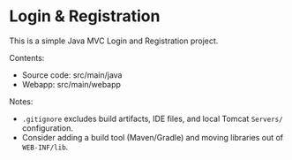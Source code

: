 # Login & Registration

This is a simple Java MVC Login and Registration project.

Contents:
- Source code: src/main/java
- Webapp: src/main/webapp

Notes:
- `.gitignore` excludes build artifacts, IDE files, and local Tomcat `Servers/` configuration.
- Consider adding a build tool (Maven/Gradle) and moving libraries out of `WEB-INF/lib`.
